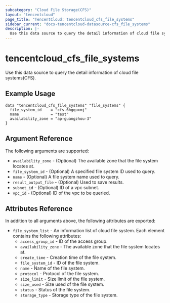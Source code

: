 ```yaml
---
subcategory: "Cloud File Storage(CFS)"
layout: "tencentcloud"
page_title: "TencentCloud: tencentcloud_cfs_file_systems"
sidebar_current: "docs-tencentcloud-datasource-cfs_file_systems"
description: |-
  Use this data source to query the detail information of cloud file systems(CFS).
---
```


# tencentcloud_cfs_file_systems

Use this data source to query the detail information of cloud file systems(CFS).

## Example Usage

```hcl
data "tencentcloud_cfs_file_systems" "file_systems" {
  file_system_id    = "cfs-6hgquxmj"
  name              = "test"
  availability_zone = "ap-guangzhou-3"
}
```

## Argument Reference

The following arguments are supported:

* `availability_zone` - (Optional) The available zone that the file system locates at.
* `file_system_id` - (Optional) A specified file system ID used to query.
* `name` - (Optional) A file system name used to query.
* `result_output_file` - (Optional) Used to save results.
* `subnet_id` - (Optional) ID of a vpc subnet.
* `vpc_id` - (Optional) ID of the vpc to be queried.

## Attributes Reference

In addition to all arguments above, the following attributes are exported:

* `file_system_list` - An information list of cloud file system. Each element contains the following attributes:
  * `access_group_id` - ID of the access group.
  * `availability_zone` - The available zone that the file system locates at.
  * `create_time` - Creation time of the file system.
  * `file_system_id` - ID of the file system.
  * `name` - Name of the file system.
  * `protocol` - Protocol of the file system.
  * `size_limit` - Size limit of the file system.
  * `size_used` - Size used of the file system.
  * `status` - Status of the file system.
  * `storage_type` - Storage type of the file system.


